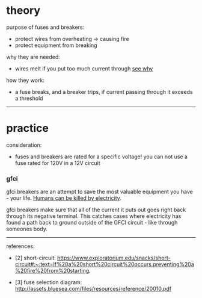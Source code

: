 # theory

purpose of fuses and breakers:
- protect wires from overheating -> causing fire
- protect equipment from breaking

why they are needed:
- wires melt if you put too much current through [see why](0.consideration.melting-wires.md)

how they work:
- a fuse breaks, and a breaker trips, if current passing through it exceeds a threshold

---

# practice


consideration:
- fuses and breakers are rated for a specific voltage! you can not use a fuse rated for 120V in a 12V circuit


### gfci

gfci breakers are an attempt to save the most valuable equipment you have - your life. [Humans can be killed by electricity](0.consideration.death-by-electrocution.md).

gfci breakers make sure that all of the current it puts out goes right back through its negative terminal. This catches cases where electricity has found a path back to ground outside of the GFCI circuit - like through someones body.

---

references:
- [2] short-circuit: https://www.exploratorium.edu/snacks/short-circuit#:~:text=If%20a%20short%20circuit%20occurs,preventing%20a%20fire%20from%20starting.


- [3] fuse selection diagram: http://assets.bluesea.com/files/resources/reference/20010.pdf
